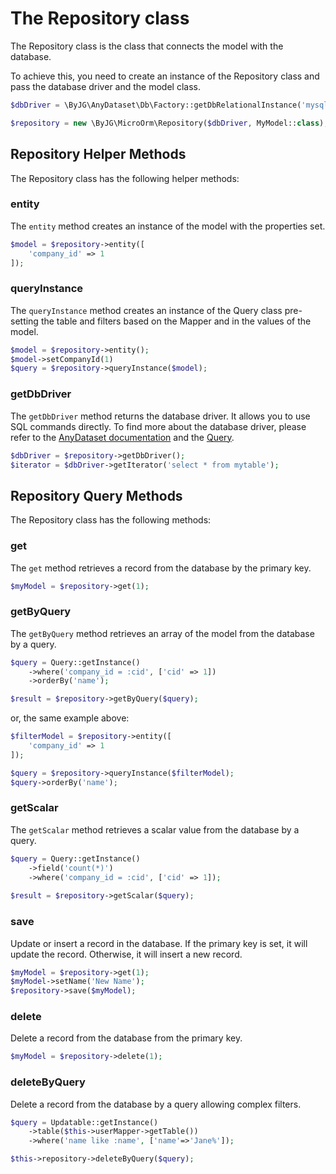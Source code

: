 # The Repository class

The Repository class is the class that connects the model with the database. 

To achieve this, you need to create an instance of the Repository class and pass the database driver and the model class.

```php
$dbDriver = \ByJG\AnyDataset\Db\Factory::getDbRelationalInstance('mysql://user:password@server/schema');

$repository = new \ByJG\MicroOrm\Repository($dbDriver, MyModel::class);
```

## Repository Helper Methods

The Repository class has the following helper methods:

### entity

The `entity` method creates an instance of the model with the properties set.

```php
$model = $repository->entity([
    'company_id' => 1
]);
```

### queryInstance

The `queryInstance` method creates an instance of the Query class pre-setting the table and filters
based on the Mapper and in the values of the model.

```php
$model = $repository->entity();
$model->setCompanyId(1)
$query = $repository->queryInstance($model);
```

### getDbDriver

The `getDbDriver` method returns the database driver. It allows you to use SQL commands directly. 
To find more about the database driver, please refer to the [AnyDataset documentation](https://github.com/byjg/anydataset)
and the [Query](querying-the-database.md).

```php
$dbDriver = $repository->getDbDriver();
$iterator = $dbDriver->getIterator('select * from mytable');
```


## Repository Query Methods

The Repository class has the following methods:

### get

The `get` method retrieves a record from the database by the primary key.

```php
$myModel = $repository->get(1);
```

### getByQuery

The `getByQuery` method retrieves an array of the model from the database by a query.

```php
$query = Query::getInstance()
    ->where('company_id = :cid', ['cid' => 1])
    ->orderBy('name');

$result = $repository->getByQuery($query);
```

or, the same example above:

```php
$filterModel = $repository->entity([
    'company_id' => 1
]);

$query = $repository->queryInstance($filterModel);
$query->orderBy('name');
```

### getScalar

The `getScalar` method retrieves a scalar value from the database by a query.

```php
$query = Query::getInstance()
    ->field('count(*)')
    ->where('company_id = :cid', ['cid' => 1]);
    
$result = $repository->getScalar($query);
```

### save

Update or insert a record in the database. If the primary key is set, it will update the record. Otherwise, it will insert a new record.

```php
$myModel = $repository->get(1);
$myModel->setName('New Name');
$repository->save($myModel);
```

### delete

Delete a record from the database from the primary key.

```php
$myModel = $repository->delete(1);
```

### deleteByQuery

Delete a record from the database by a query allowing complex filters.

```php
$query = Updatable::getInstance()
    ->table($this->userMapper->getTable())
    ->where('name like :name', ['name'=>'Jane%']);

$this->repository->deleteByQuery($query);
```
